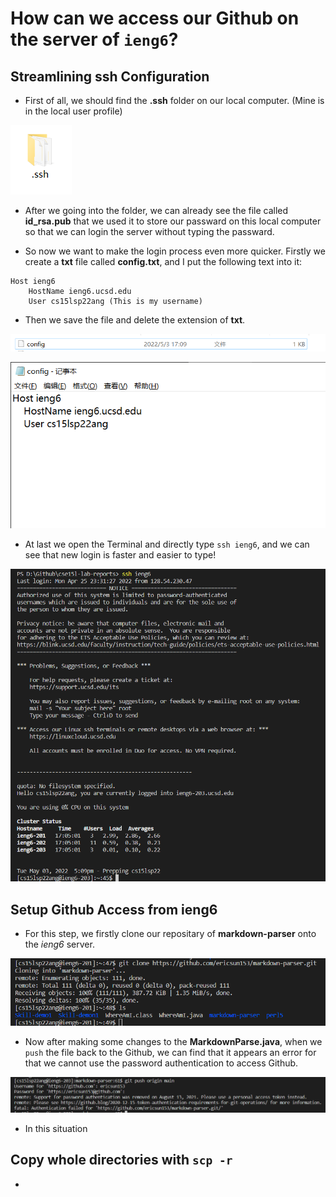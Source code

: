 # How can we access our Github on the server of `ieng6`?
## Streamlining ssh Configuration
* First of all, we should find the **.ssh** folder on our local computer. (Mine is in the local user profile)

![Image1](Week6/1.1.jpg)

* After we going into the folder, we can already see the file called **id_rsa.pub** that we used it to store our passward on this local computer so that we can login the server without typing the passward.

* So now we want to make the login process even more quicker. Firstly we create a **txt** file called **config.txt**, and I put the following text into it:
```
Host ieng6
    HostName ieng6.ucsd.edu
    User cs15lsp22ang (This is my username)
```
* Then we save the file and delete the extension of **txt**. 

![Image2](Week6/1.2.jpg)

![Image3](Week6/1.4.jpg)

* At last we open the Terminal and directly type `ssh ieng6`, and we can see that new login is faster and easier to type!

![Image4](Week6/1.3.jpg)

## Setup Github Access from ieng6
* For this step, we firstly clone our repositary of **markdown-parser** onto the *ieng6* server.

![Image5](Week6/2.1.jpg)

* Now after making some changes to the **MarkdownParse.java**, when we `push` the file back to the Github, we can find that it appears an error for that we cannot use the password authentication to access Github.

![Image6](Week6/2.2.jpg)

* In this situation

## Copy whole directories with `scp -r`
* 

